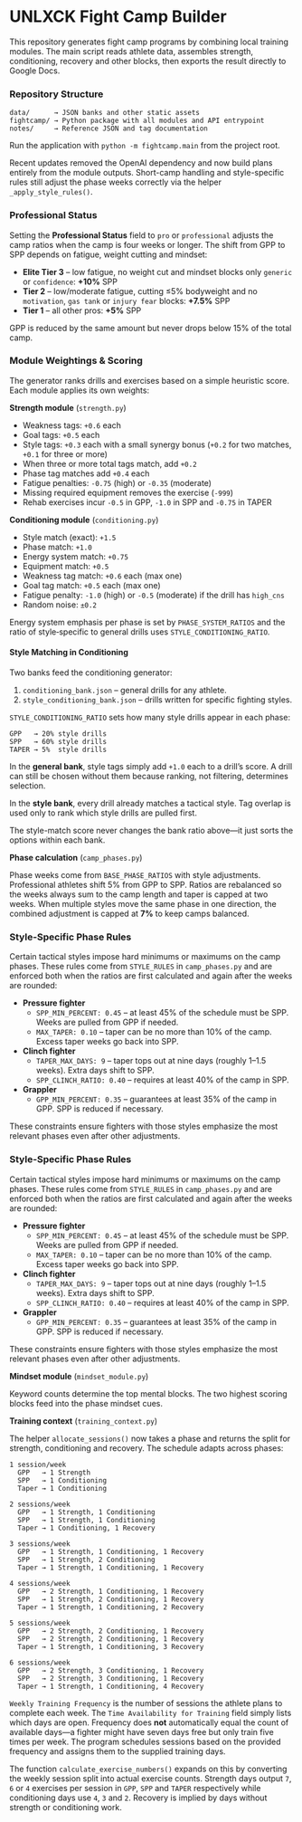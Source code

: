 # UNLXCK Fight Camp Builder

This repository generates fight camp programs by combining local training modules. The main script reads athlete data, assembles strength, conditioning, recovery and other blocks, then exports the result directly to Google Docs.

### Repository Structure

```
data/      → JSON banks and other static assets
fightcamp/ → Python package with all modules and API entrypoint
notes/     → Reference JSON and tag documentation
```

Run the application with `python -m fightcamp.main` from the project root.

Recent updates removed the OpenAI dependency and now build plans entirely from the module outputs. Short-camp handling and style-specific rules still adjust the phase weeks correctly via the helper `_apply_style_rules()`.

### Professional Status

Setting the **Professional Status** field to `pro` or `professional` adjusts the camp ratios when the camp is four weeks or longer. The shift from GPP to SPP depends on fatigue, weight cutting and mindset:

- **Elite Tier 3** – low fatigue, no weight cut and mindset blocks only `generic` or `confidence`: **+10%** SPP
- **Tier 2** – low/moderate fatigue, cutting ≤5% bodyweight and no `motivation`, `gas tank` or `injury fear` blocks: **+7.5%** SPP
- **Tier 1** – all other pros: **+5%** SPP

GPP is reduced by the same amount but never drops below 15% of the total camp.

### Module Weightings & Scoring

The generator ranks drills and exercises based on a simple heuristic score. Each module applies its own weights:

**Strength module** (`strength.py`)

- Weakness tags: `+0.6` each
- Goal tags: `+0.5` each
- Style tags: `+0.3` each with a small synergy bonus (`+0.2` for two matches, `+0.1` for three or more)
- When three or more total tags match, add `+0.2`
- Phase tag matches add `+0.4` each
- Fatigue penalties: `-0.75` (high) or `-0.35` (moderate)
- Missing required equipment removes the exercise (`-999`)
- Rehab exercises incur `-0.5` in GPP, `-1.0` in SPP and `-0.75` in TAPER

**Conditioning module** (`conditioning.py`)

- Style match (exact): `+1.5`
- Phase match: `+1.0`
- Energy system match: `+0.75`
- Equipment match: `+0.5`
- Weakness tag match: `+0.6` each (max one)
- Goal tag match: `+0.5` each (max one)
- Fatigue penalty: `-1.0` (high) or `-0.5` (moderate) if the drill has `high_cns`
- Random noise: `±0.2`

Energy system emphasis per phase is set by `PHASE_SYSTEM_RATIOS` and the ratio of style‑specific to general drills uses `STYLE_CONDITIONING_RATIO`.

#### Style Matching in Conditioning

Two banks feed the conditioning generator:

1. `conditioning_bank.json` – general drills for any athlete.
2. `style_conditioning_bank.json` – drills written for specific fighting styles.

`STYLE_CONDITIONING_RATIO` sets how many style drills appear in each phase:

```
GPP   → 20% style drills
SPP   → 60% style drills
TAPER → 5%  style drills
```

In the **general bank**, style tags simply add `+1.0` each to a drill’s score. A drill can still be chosen without them because ranking, not filtering, determines selection.

In the **style bank**, every drill already matches a tactical style. Tag overlap is used only to rank which style drills are pulled first.

The style-match score never changes the bank ratio above—it just sorts the options within each bank.

**Phase calculation** (`camp_phases.py`)

Phase weeks come from `BASE_PHASE_RATIOS` with style adjustments. Professional athletes shift 5% from GPP to SPP. Ratios are rebalanced so the weeks always sum to the camp length and taper is capped at two weeks. When multiple styles move the same phase in one direction, the combined adjustment is capped at **7%** to keep camps balanced.

### Style-Specific Phase Rules

Certain tactical styles impose hard minimums or maximums on the camp phases. These rules come from `STYLE_RULES` in `camp_phases.py` and are enforced both when the ratios are first calculated and again after the weeks are rounded:

- **Pressure fighter**
  - `SPP_MIN_PERCENT: 0.45` – at least 45% of the schedule must be SPP. Weeks are pulled from GPP if needed.
  - `MAX_TAPER: 0.10` – taper can be no more than 10% of the camp. Excess taper weeks go back into SPP.
- **Clinch fighter**
  - `TAPER_MAX_DAYS: 9` – taper tops out at nine days (roughly 1–1.5 weeks). Extra days shift to SPP.
  - `SPP_CLINCH_RATIO: 0.40` – requires at least 40% of the camp in SPP.
- **Grappler**
  - `GPP_MIN_PERCENT: 0.35` – guarantees at least 35% of the camp in GPP. SPP is reduced if necessary.

These constraints ensure fighters with those styles emphasize the most relevant phases even after other adjustments.

### Style-Specific Phase Rules

Certain tactical styles impose hard minimums or maximums on the camp phases. These rules come from `STYLE_RULES` in `camp_phases.py` and are enforced both when the ratios are first calculated and again after the weeks are rounded:

- **Pressure fighter**
  - `SPP_MIN_PERCENT: 0.45` – at least 45% of the schedule must be SPP. Weeks are pulled from GPP if needed.
  - `MAX_TAPER: 0.10` – taper can be no more than 10% of the camp. Excess taper weeks go back into SPP.
- **Clinch fighter**
  - `TAPER_MAX_DAYS: 9` – taper tops out at nine days (roughly 1–1.5 weeks). Extra days shift to SPP.
  - `SPP_CLINCH_RATIO: 0.40` – requires at least 40% of the camp in SPP.
- **Grappler**
  - `GPP_MIN_PERCENT: 0.35` – guarantees at least 35% of the camp in GPP. SPP is reduced if necessary.

These constraints ensure fighters with those styles emphasize the most relevant phases even after other adjustments.

**Mindset module** (`mindset_module.py`)

Keyword counts determine the top mental blocks. The two highest scoring blocks feed into the phase mindset cues.

**Training context** (`training_context.py`)

The helper `allocate_sessions()` now takes a phase and returns the split for
strength, conditioning and recovery. The schedule adapts across phases:

```
1 session/week
  GPP   → 1 Strength
  SPP   → 1 Conditioning
  Taper → 1 Conditioning

2 sessions/week
  GPP   → 1 Strength, 1 Conditioning
  SPP   → 1 Strength, 1 Conditioning
  Taper → 1 Conditioning, 1 Recovery

3 sessions/week
  GPP   → 1 Strength, 1 Conditioning, 1 Recovery
  SPP   → 1 Strength, 2 Conditioning
  Taper → 1 Strength, 1 Conditioning, 1 Recovery

4 sessions/week
  GPP   → 2 Strength, 1 Conditioning, 1 Recovery
  SPP   → 1 Strength, 2 Conditioning, 1 Recovery
  Taper → 1 Strength, 1 Conditioning, 2 Recovery

5 sessions/week
  GPP   → 2 Strength, 2 Conditioning, 1 Recovery
  SPP   → 2 Strength, 2 Conditioning, 1 Recovery
  Taper → 1 Strength, 1 Conditioning, 3 Recovery

6 sessions/week
  GPP   → 2 Strength, 3 Conditioning, 1 Recovery
  SPP   → 2 Strength, 3 Conditioning, 1 Recovery
  Taper → 1 Strength, 1 Conditioning, 4 Recovery
```

`Weekly Training Frequency` is the number of sessions the athlete plans to
complete each week. The `Time Availability for Training` field simply lists
which days are open. Frequency does **not** automatically equal the count of
available days—a fighter might have seven days free but only train five times
per week. The program schedules sessions based on the provided frequency and
assigns them to the supplied training days.

The function `calculate_exercise_numbers()` expands on this by converting the
weekly session split into actual exercise counts.  Strength days output `7`,
`6` or `4` exercises per session in `GPP`, `SPP` and `TAPER` respectively while
conditioning days use `4`, `3` and `2`.  Recovery is implied by days without
strength or conditioning work.
